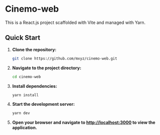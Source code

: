 # Cinemo-web

This is a React.js project scaffolded with Vite and managed with Yarn.

## Quick Start

1. **Clone the repository:**

   ```bash
   git clone https://github.com/mxyz/cinemo-web.git
   ```

2. **Navigate to the project directory:**

   ```bash
   cd cinemo-web
   ```

3. **Install dependencies:**

   ```bash
   yarn install
   ```

4. **Start the development server:**

   ```bash
   yarn dev
   ```

5. **Open your browser and navigate to [http://localhost:3000](http://localhost:3000) to view the application.**